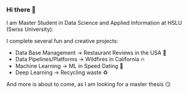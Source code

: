 ### Hi there 👋

I am Master Student in Data Science and Applied Information at HSLU (Swiss University). 

I complete several fun and creative projects:
- Data Base Management -> Restaurant Reviews in the USA :fork_and_knife:
- Data Pipelines/Platforms -> Wildfires in California :fire:
- Machine Learning -> ML in Speed Dating :couplekiss:
- Deep Learning -> Recycling waste :recycle:

And more is about to come, as I am looking for a master thesis :smirk:
<!--
**NatchosR/NatchosR** is a ✨ _special_ ✨ repository because its `README.md` (this file) appears on your GitHub profile.

Here are some ideas to get you started:

- 🔭 I’m currently working on ...
- 🌱 I’m currently learning ...
- 👯 I’m looking to collaborate on ...
- 🤔 I’m looking for help with ...
- 💬 Ask me about ...
- 📫 How to reach me: ...
- 😄 Pronouns: ...
- ⚡ Fun fact: ...
-->
